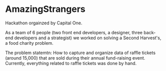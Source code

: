 # AmazingStrangers

Hackathon orgainzed by Capital One.

As a team of 6 people (two front end developers, a designer, three back-end developers and a strategist) we worked on solving a Second Harvest's, a food charity problem.

The problem statemtn: How to capture and organize data of raffle tickets (around 15,000) that are sold during their annual fund-raising event. Currently, everything related to raffle tickets was done by hand.
